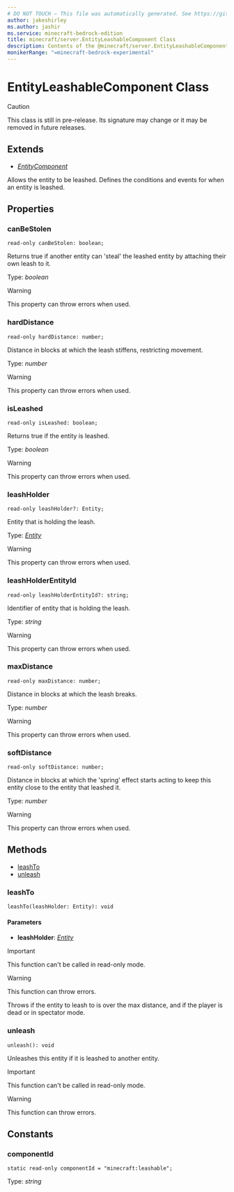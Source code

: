 ```yaml
---
# DO NOT TOUCH — This file was automatically generated. See https://github.com/mojang/minecraftapidocsgenerator to modify descriptions, examples, etc.
author: jakeshirley
ms.author: jashir
ms.service: minecraft-bedrock-edition
title: minecraft/server.EntityLeashableComponent Class
description: Contents of the @minecraft/server.EntityLeashableComponent class.
monikerRange: "=minecraft-bedrock-experimental"
---
```

# EntityLeashableComponent Class

> [!CAUTION]
> This class is still in pre-release.  Its signature may change or it may be removed in future releases.

## Extends
- [*EntityComponent*](EntityComponent.md)

Allows the entity to be leashed. Defines the conditions and events for when an entity is leashed.

## Properties

### **canBeStolen**
`read-only canBeStolen: boolean;`

Returns true if another entity can 'steal' the leashed entity by attaching their own leash to it.

Type: *boolean*

> [!WARNING]
> This property can throw errors when used.

### **hardDistance**
`read-only hardDistance: number;`

Distance in blocks at which the leash stiffens, restricting movement.

Type: *number*

> [!WARNING]
> This property can throw errors when used.

### **isLeashed**
`read-only isLeashed: boolean;`

Returns true if the entity is leashed.

Type: *boolean*

> [!WARNING]
> This property can throw errors when used.

### **leashHolder**
`read-only leashHolder?: Entity;`

Entity that is holding the leash.

Type: [*Entity*](Entity.md)

> [!WARNING]
> This property can throw errors when used.

### **leashHolderEntityId**
`read-only leashHolderEntityId?: string;`

Identifier of entity that is holding the leash.

Type: *string*

> [!WARNING]
> This property can throw errors when used.

### **maxDistance**
`read-only maxDistance: number;`

Distance in blocks at which the leash breaks.

Type: *number*

> [!WARNING]
> This property can throw errors when used.

### **softDistance**
`read-only softDistance: number;`

Distance in blocks at which the 'spring' effect starts acting to keep this entity close to the entity that leashed it.

Type: *number*

> [!WARNING]
> This property can throw errors when used.

## Methods
- [leashTo](#leashto)
- [unleash](#unleash)

### **leashTo**
`
leashTo(leashHolder: Entity): void
`

#### **Parameters**
- **leashHolder**: [*Entity*](Entity.md)

> [!IMPORTANT]
> This function can't be called in read-only mode.

> [!WARNING]
> This function can throw errors.
>
> Throws if the entity to leash to is over the max distance, and if the player is dead or in spectator mode.

### **unleash**
`
unleash(): void
`

Unleashes this entity if it is leashed to another entity.

> [!IMPORTANT]
> This function can't be called in read-only mode.

> [!WARNING]
> This function can throw errors.

## Constants

### **componentId**
`static read-only componentId = "minecraft:leashable";`

Type: *string*
